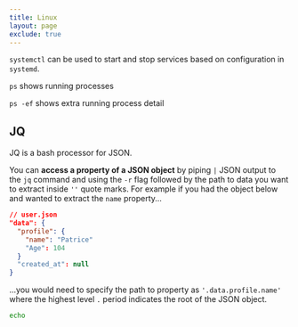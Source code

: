 ```yaml
---
title: Linux 
layout: page
exclude: true
---
```


`systemctl` can be used to start and stop services based on configuration in `systemd`.

`ps` shows running processes

`ps -ef` shows extra running process detail

## JQ

JQ is a bash processor for JSON.

You can **access a property of a JSON object** by piping `|` JSON output to the `jq` command and using the `-r` flag followed by the path to data you want to extract inside `''` quote marks. For example if you had the object below and wanted to extract the `name` property...
```json
// user.json
"data": {
  "profile": {
    "name": "Patrice"
    "Age": 104
  }
  "created_at": null
}
```

...you would need to specify the path to property as `'.data.profile.name'` where the highest level `.` period indicates the root of the JSON object.
```bash
echo 
```

<!--stackedit_data:
eyJoaXN0b3J5IjpbLTEzMDA3NTYwNTEsODYxNjc5NDA4LDE2Nz
QzMDYzOTcsMTMyNzk4NDgwNCwxOTA2MjA1NjU5XX0=
-->